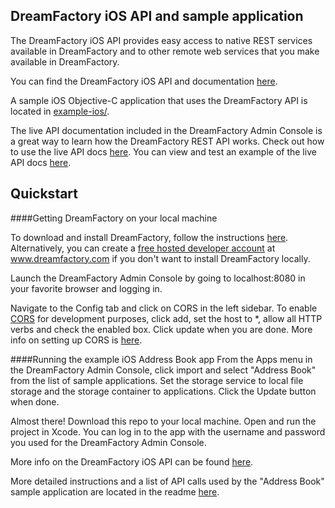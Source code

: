 ## DreamFactory iOS API and sample application

The DreamFactory iOS API provides easy access to native REST services available in DreamFactory and to other remote web services that you make available in DreamFactory.

You can find the DreamFactory iOS API and documentation [here](example-ios/api/).

A sample iOS Objective-C application that uses the DreamFactory API is located in [example-ios/](example-ios).

The live API documentation included in the DreamFactory Admin Console is a great way to learn how the DreamFactory REST API works.
Check out how to use the live API docs [here](https://github.com/dreamfactorysoftware/dsp-core/wiki/API-Docs). You can view and test an example of the live API docs [here](https://dsp-sandman1.cloud.dreamfactory.com/swagger/).

## Quickstart

####Getting DreamFactory on your local machine

To download and install DreamFactory, follow the instructions [here](https://github.com/dreamfactorysoftware/dsp-core/wiki/Usage-Options). Alternatively, you can create a [free hosted developer account](http://www.dreamfactory.com) at www.dreamfactory.com if you don't want to install DreamFactory locally.

Launch the DreamFactory Admin Console by going to localhost:8080 in your favorite browser and logging in. 

Navigate to the Config tab and click on CORS in the left sidebar. To enable [CORS](https://en.wikipedia.org/wiki/Cross-origin_resource_sharing) for development purposes, click add, set the host to *, allow all HTTP verbs and check the enabled box. Click update when you are done. More info on setting up CORS is [here](https://github.com/dreamfactorysoftware/dsp-core/wiki/CORs-Configuration).

####Running the example iOS Address Book app
From the Apps menu in the DreamFactory Admin Console, click import and select "Address Book" from the list of sample applications. Set the storage service to local file storage and the storage container to applications. Click the Update button when done.

Almost there! Download this repo to your local machine. Open and run the project in Xcode. You can log in to the app with the username and password you used for the DreamFactory Admin Console. 

More info on the DreamFactory iOS API can be found [here](example-ios/api/). 

More detailed instructions and a list of API calls used by the "Address Book" sample application are located in the readme [here](example-ios/SampleApp#sampleapp).
